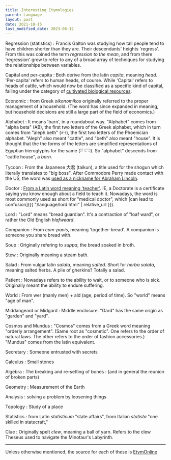 ```yaml
---
title: Interesting Etymologies
parent: Language
layout: post
date: 2021-10-15
last_modified_date: 2023-06-12
---
```



Regression (statistics)
: Francis Galton was studying how tall people tend to have children shorter than they are. Their descendants' heights 'regress'. From this was coined the term *regression to the mean*, and from there 'regression' grew to refer to any of a broad array of techniques for studying the relationships between variables.


Capital and per-capita
: Both derive from the latin *capita*, meaning *head*. 'Per-capita' refers to human heads, of course. While 'Capital' refers to heads of cattle, which would now be classified as a specific kind of capital, falling under the category of [cultivated biological resources](https://stats.oecd.org/glossary/detail.asp?ID=6380).

Economic
: from Greek *oikonomikos* originally referred to the proper management of a household. (The word has since expanded in meaning, but household decisions are still a large part of the field of economics.)



Alphabet
: It means 'barn', in a roundabout way. "Alphabet" comes from "alpha beta" (AB), the first two letters of the Greek alphabet, which in turn comes from "aleph beth" (𐤁𐤀), the first two letters of the Phoenician alphabet. "Aleph" also meant "cattle", and "beth" also meant "house". It is thought that the the forms of the letters are simplified representations of Egyptian hieroglyphs for the same (𓃾 𓉐). So "alphabet" descends from "cattle house", a *barn*.

Tycoon
: From the Japanese 大君 (taikun), a title used for the shogun which literally translates to "big boss". After Commodore Perry made contact with the US, the word was [used as a nickname for Abraham Lincoln](https://www.npr.org/sections/codeswitch/2013/10/14/232119964/the-history-of-how-a-shoguns-boast-made-lincoln-a-tycoon).

Doctor
: [From a Latin word meaning 'teacher'](https://www.merriam-webster.com/words-at-play/the-history-of-doctor). IE, a Doctorate is a certificate saying you know enough about a field to teach it. Nowadays, the word is most commonly used as short for "medical doctor", which [can lead to confusion]({{ "/language/lord.html" | relative_url }}).

Lord
: "Lord" means "bread guardian". It's a contraction of "loaf ward", or rather the Old English *hlafweard*.

Companion
: From *com-panis*, meaning 'together-bread'. A companion is someone you share bread with. 


Soup
: Originally refering to *suppa*, the bread soaked in broth.

Stew
: Originally meaning a steam bath.

Salad
: From vulgar latin *salata*, meaning *salted*. Short for *herba salata*, meaning salted herbs. A pile of gherkins? Totally a salad.

Patient
: Nowadays refers to the ability to wait, or to someone who is sick. Originally meant the ability to endure suffering.



World
: From wer (manly men) + ald (age, period of time). So "world" means "age of man". 

Middangeard or Midgard
: Middle enclosure. "Gard" has the same origin as "garden" and "yard". 

Cosmos and Mundus
: "Cosmos" comes from a Greek word meaning "orderly arrangement". (Same root as "cosmetic". One refers to the order of natural laws. The other refers to the order of fashion accessories.) "Mundus" comes from the latin equivalent. 


Secretary
: Someone entrusted with secrets


Calculus
: Small stones

Algebra
: The breaking and re-setting of bones 
: (and in general the reunion of broken parts)

Geometry
: Measurement of the Earth

Analysis
: solving a problem by loosening things

Topology
: Study of a place

Statistics
:  from Latin *statisticum* "state affairs", from Italian *statista* "one skilled in statecraft,"

Clue
:  Originally spelt *clew*, meaning a ball of yarn. Refers to the clew Theseus used to navigate the Minotaur's Labyrinth.




---

Unless otherwise mentioned, the source for each of these is [EtymOnline](https://www.etymonline.com/)

